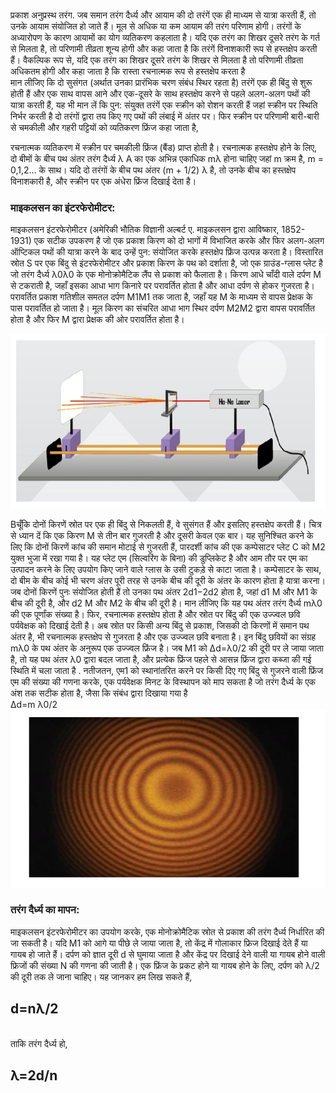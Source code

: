 
<br>
<p>प्रकाश अनुप्रस्थ तरंग. जब समान तरंग दैर्ध्य और आयाम की दो तरंगें एक ही माध्यम से यात्रा करती हैं, तो उनके आयाम संयोजित हो जाते हैं। मूल से अधिक या कम आयाम की तरंग परिणाम होगी। तरंगों के अध्यारोपण के कारण आयामों का योग व्यतिकरण कहलाता है। यदि एक तरंग का शिखर दूसरे तरंग के गर्त से मिलता है, तो परिणामी तीव्रता शून्य होगी और कहा जाता है कि तरंगें विनाशकारी रूप से हस्तक्षेप करती हैं। वैकल्पिक रूप से, यदि एक तरंग का शिखर दूसरे तरंग के शिखर से मिलता है तो परिणामी तीव्रता अधिकतम होगी और कहा जाता है कि रास्ता रचनात्मक रूप से हस्तक्षेप करता है<br>
मान लीजिए कि दो सुसंगत (अर्थात उनका प्रारंभिक चरण संबंध स्थिर रहता है) तरंगें एक ही बिंदु से शुरू होती हैं और एक साथ वापस आने और एक-दूसरे के साथ हस्तक्षेप करने से पहले अलग-अलग पथों की यात्रा करती हैं, यह भी मान लें कि पुन: संयुक्त तरंगें एक स्क्रीन को रोशन करती हैं जहां स्क्रीन पर स्थिति निर्भर करती है दो तरंगों द्वारा तय किए गए पथों की लंबाई में अंतर पर। फिर स्क्रीन पर परिणामी बारी-बारी से चमकीली और गहरी पट्टियों को व्यतिकरण फ्रिंज कहा जाता है,<br>

रचनात्मक व्यतिकरण में स्क्रीन पर चमकीली फ्रिंज (बैंड) प्राप्त होती है। रचनात्मक हस्तक्षेप होने के लिए, दो बीमों के बीच पथ अंतर तरंग दैर्ध्य λ A का एक अभिन्न एकाधिक mλ होना चाहिए जहां m क्रम है, m = 0,1,2… के साथ।
यदि दो तरंगों के बीच पथ अंतर (m + 1/2) λ है, तो उनके बीच का हस्तक्षेप विनाशकारी है, और स्क्रीन पर एक अंधेरा फ्रिंज दिखाई देता है।<br></p>

<h3> माइकलसन का इंटरफेरोमीटर:</h3>

<p> माइकलसन इंटरफेरोमीटर (अमेरिकी भौतिक विज्ञानी अल्बर्ट ए. माइकलसन द्वारा आविष्कार, 1852-1931) एक सटीक उपकरण है जो एक प्रकाश किरण को दो भागों में विभाजित करके और फिर अलग-अलग ऑप्टिकल पथों की यात्रा करने के बाद उन्हें पुन: संयोजित करके हस्तक्षेप फ्रिंज उत्पन्न करता है।  विस्तारित स्रोत S पर एक बिंदु से इंटरफेरोमीटर और प्रकाश किरण के पथ को दर्शाता है, जो एक ग्राउंड-ग्लास प्लेट है जो तरंग दैर्ध्य λ0λ0 के एक मोनोक्रोमैटिक लैंप से प्रकाश को फैलाता है। किरण आधे चाँदी वाले दर्पण M से टकराती है, जहाँ इसका आधा भाग किनारे पर परावर्तित होता है और आधा दर्पण से होकर गुजरता है। परावर्तित प्रकाश गतिशील समतल दर्पण M1M1 तक जाता है, जहाँ यह M के माध्यम से वापस प्रेक्षक के पास परावर्तित हो जाता है। मूल किरण का संचरित आधा भाग स्थिर दर्पण M2M2 द्वारा वापस परावर्तित होता है और फिर M द्वारा प्रेक्षक की ओर परावर्तित होता है। </p>
  
<img src="images/Screenshot 2023-02-09 145516.png">
  
  <p> Bचूँकि दोनों किरणें स्रोत पर एक ही बिंदु से निकलती हैं, वे सुसंगत हैं और इसलिए हस्तक्षेप करती हैं। चित्र से ध्यान दें कि एक किरण M से तीन बार गुजरती है और दूसरी केवल एक बार। यह सुनिश्चित करने के लिए कि दोनों किरणें कांच की समान मोटाई से गुजरती हैं, पारदर्शी कांच की एक कम्पेसाटर प्लेट C को M2 युक्त भुजा में रखा गया है। यह प्लेट एम (सिल्वरिंग के बिना) की डुप्लिकेट है और आम तौर पर एम का उत्पादन करने के लिए उपयोग किए जाने वाले ग्लास के उसी टुकड़े से काटा जाता है। कम्पेसाटर के साथ, दो बीम के बीच कोई भी चरण अंतर पूरी तरह से उनके बीच की दूरी के अंतर के कारण होता है यात्रा करना।<br>
 जब दोनों किरणें पुनः संयोजित होती हैं तो उनका पथ अंतर 2d1−2d2 होता है, जहां d1 M और M1 के बीच की दूरी है, और d2 M और M2 के बीच की दूरी है। मान लीजिए कि यह पथ अंतर तरंग दैर्ध्य mλ0 की एक पूर्णांक संख्या है। फिर, रचनात्मक हस्तक्षेप होता है और स्रोत पर बिंदु की एक उज्ज्वल छवि पर्यवेक्षक को दिखाई देती है। अब स्रोत पर किसी अन्य बिंदु से प्रकाश, जिसकी दो किरणों में समान पथ अंतर है, भी रचनात्मक हस्तक्षेप से गुजरता है और एक उज्ज्वल छवि बनाता है। इन बिंदु छवियों का संग्रह mλ0 के पथ अंतर के अनुरूप एक उज्ज्वल फ्रिंज है। जब M1 को Δd=λ0/2 की दूरी पर ले जाया जाता है, तो यह पथ अंतर λ0 द्वारा बदल जाता है, और प्रत्येक फ्रिंज पहले से आसन्न फ्रिंज द्वारा कब्जा की गई स्थिति में चला जाता है . नतीजतन, एम1 को स्थानांतरित करने पर किसी दिए गए बिंदु से गुजरने वाली फ्रिंज एम की संख्या की गणना करके, एक पर्यवेक्षक मिनट के विस्थापन को माप सकता है जो तरंग दैर्ध्य के एक अंश तक सटीक होता है, जैसा कि संबंध द्वारा दिखाया गया है<br>
  Δd=m λ0/2 <br>
  
  
<img src="images/Screenshot 2023-02-09 145810.png">
</p>

<h3> तरंग दैर्ध्य का मापन:</h4>
<p> 
माइकलसन इंटरफेरोमीटर का उपयोग करके, एक मोनोक्रोमैटिक स्रोत से प्रकाश की तरंग दैर्ध्य निर्धारित की जा सकती है। यदि M1 को आगे या पीछे ले जाया जाता है, तो केंद्र में गोलाकार फ्रिज दिखाई देते हैं या गायब हो जाते हैं। दर्पण को ज्ञात दूरी d से घुमाया जाता है और केंद्र पर दिखाई देने वाली या गायब होने वाली फ्रिजों की संख्या N की गणना की जाती है। एक फ्रिंज के प्रकट होने या गायब होने के लिए, दर्पण को λ/2 की दूरी तक ले जाना चाहिए। यह जानकर हम लिख सकते हैं,<br>
  
  
<h2><b> d=nλ/2 </b></h2>

  <br>
 ताकि तरंग दैर्ध्य हो,  
  
  <h2> <b>λ=2d/n </b></h2>
  <br>
  </p>
  




